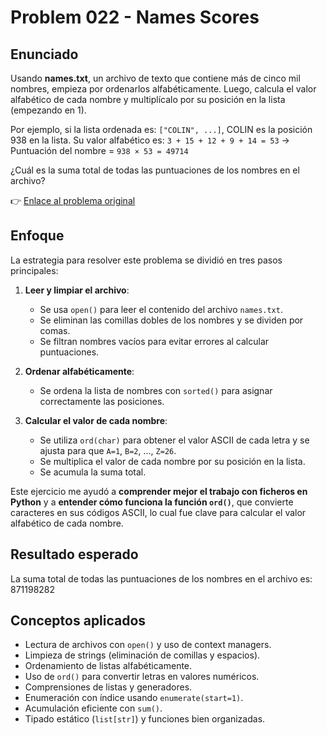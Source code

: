 # Problem 022 - Names Scores
## Enunciado
Usando **names.txt**, un archivo de texto que contiene más de cinco mil nombres, empieza por ordenarlos alfabéticamente. Luego, calcula el valor alfabético de cada nombre y multiplícalo por su posición en la lista (empezando en 1).

Por ejemplo, si la lista ordenada es:
`["COLIN", ...]`,
COLIN es la posición 938 en la lista.
Su valor alfabético es: `3 + 15 + 12 + 9 + 14 = 53`
→ Puntuación del nombre = `938 × 53 = 49714`

¿Cuál es la suma total de todas las puntuaciones de los nombres en el archivo?

👉 [Enlace al problema original](https://projecteuler.net/problem=22)

## Enfoque
La estrategia para resolver este problema se dividió en tres pasos principales:

1. **Leer y limpiar el archivo**:

   * Se usa `open()` para leer el contenido del archivo `names.txt`.
   * Se eliminan las comillas dobles de los nombres y se dividen por comas.
   * Se filtran nombres vacíos para evitar errores al calcular puntuaciones.

2. **Ordenar alfabéticamente**:

   * Se ordena la lista de nombres con `sorted()` para asignar correctamente las posiciones.

3. **Calcular el valor de cada nombre**:

   * Se utiliza `ord(char)` para obtener el valor ASCII de cada letra y se ajusta para que `A=1`, `B=2`, ..., `Z=26`.
   * Se multiplica el valor de cada nombre por su posición en la lista.
   * Se acumula la suma total.

Este ejercicio me ayudó a **comprender mejor el trabajo con ficheros en Python** y a **entender cómo funciona la función `ord()`**, que convierte caracteres en sus códigos ASCII, lo cual fue clave para calcular el valor alfabético de cada nombre.

## Resultado esperado
La suma total de todas las puntuaciones de los nombres en el archivo es: 871198282

## Conceptos aplicados
* Lectura de archivos con `open()` y uso de context managers.
* Limpieza de strings (eliminación de comillas y espacios).
* Ordenamiento de listas alfabéticamente.
* Uso de `ord()` para convertir letras en valores numéricos.
* Comprensiones de listas y generadores.
* Enumeración con índice usando `enumerate(start=1)`.
* Acumulación eficiente con `sum()`.
* Tipado estático (`list[str]`) y funciones bien organizadas.

